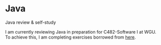# Java
Java review & self-study

I am currently reviewing Java in preparation for C482-Software I at WGU. To achieve this, I am completing exercises borrowed from [here](https://adriann.github.io/programming_problems.html).

